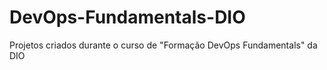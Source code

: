 # DevOps-Fundamentals-DIO

Projetos criados durante o curso de "Formação DevOps Fundamentals" da DIO